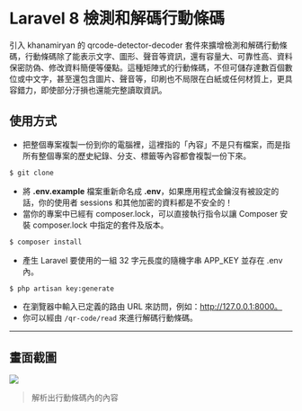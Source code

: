 # Laravel 8 檢測和解碼行動條碼

引入 khanamiryan 的 qrcode-detector-decoder 套件來擴增檢測和解碼行動條碼，行動條碼除了能表示文字、圖形、聲音等資訊，還有容量大、可靠性高、資料保密防偽、修改資料簡便等優點。這種矩陣式的行動條碼，不但可儲存達數百個數位或中文字，甚至還包含圖片、聲音等，印刷也不局限在白紙或任何材質上，更具容錯力，即使部分汙損也還能完整讀取資訊。

## 使用方式
- 把整個專案複製一份到你的電腦裡，這裡指的「內容」不是只有檔案，而是指所有整個專案的歷史紀錄、分支、標籤等內容都會複製一份下來。
```sh
$ git clone
```
- 將 __.env.example__ 檔案重新命名成 __.env__，如果應用程式金鑰沒有被設定的話，你的使用者 sessions 和其他加密的資料都是不安全的！
- 當你的專案中已經有 composer.lock，可以直接執行指令以讓 Composer 安裝 composer.lock 中指定的套件及版本。
```sh
$ composer install
```
- 產生 Laravel 要使用的一組 32 字元長度的隨機字串 APP_KEY 並存在 .env 內。
```sh
$ php artisan key:generate
```
- 在瀏覽器中輸入已定義的路由 URL 來訪問，例如：http://127.0.0.1:8000。
- 你可以經由 `/qr-code/read` 來進行解碼行動條碼。

----

## 畫面截圖
![](https://i.imgur.com/xayvlTu.png)
> 解析出行動條碼內的內容